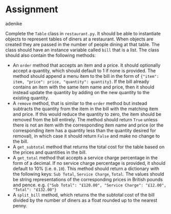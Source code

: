 # Assignment
adenike

Complete the `Table` class in `restaurant.py`. It should be able to instantiate objects to represent tables of diners at a restaurant.  When objects are created they are passed in the number of people dining at that table.  The class should have an instance variable called `bill` that is a list.  The class should also contain the following methods:
- An `order` method that accepts an item and a price.  It should optionally accept a quantity, which should default to 1 if none is provided.  The method should append a menu item to the bill in the form of `{"item": item, "price": price, "quantity": quantity}`.  If the bill already contains an item with the same item name and price, then it should instead update the quantity by adding on the new quantity to the existing quantity.
- A `remove` method, that is similar to the `order` method but instead subtracts the quantity from the item in the bill with the matching item and price.  If this would reduce the quantity to zero, the item should be removed from the bill entirely.  The method should return `True` unless there is not an item with the corresponding item name and price (or the corresponding item has a quantity less than the quantity desired for removal), in which case it should return `False` and make no change to the bill.
- A `get_subtotal` method that returns the total cost for the table based on the prices and quantities in the bill.
- A `get_total` method that accepts a service charge percentage in the form of a decimal.  If no service charge percentage is provided, it should default to 10% (i.e. `0.10`).  This method should return a dictionary with the following keys: `Sub Total`, `Service Charge`, `Total`.  The values should be string representations of the corresponding prices in British pounds and pence.  e.g. `{"Sub Total": "£120.00", "Service Charge": "£12.00", "Total": "£132.00"}`
- A `split_bill` method, which returns the the subtotal cost of the bill divided by the number of diners as a float rounded up to the nearest penny.
